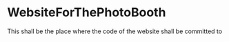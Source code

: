 # WebsiteForThePhotoBooth
This shall be the place where the code of the website shall be committed to 
